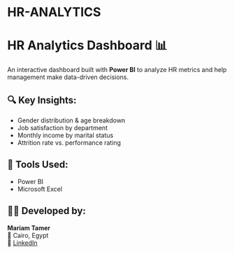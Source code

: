 # HR-ANALYTICS
# HR Analytics Dashboard 📊

An interactive dashboard built with **Power BI** to analyze HR metrics and help management make data-driven decisions.

## 🔍 Key Insights:
- Gender distribution & age breakdown
- Job satisfaction by department
- Monthly income by marital status
- Attrition rate vs. performance rating

## 📁 Tools Used:
- Power BI
- Microsoft Excel

## 👩‍💻 Developed by:
**Mariam Tamer**  
📍 Cairo, Egypt  
🔗 [LinkedIn](https://www.linkedin.com/in/mariam-tamer-66b47730a)
